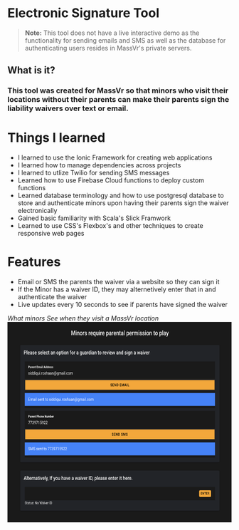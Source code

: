 # Electronic Signature Tool

> **Note:** This tool does not have a live interactive demo as the functionality for sending emails and SMS as well as the database for authenticating users resides in MassVr's private servers. 
## What is it?
### This tool was created for MassVr so that minors who visit their locations without their parents can make their parents sign the liability waivers over text or email. 

# Things I learned
- I learned to use the Ionic Framework for creating web applications
- I learned how to manage dependencies across projects 
- I learned to utlize Twilio for sending SMS messages
- Learned how to use Firebase Cloud functions to deploy custom functions
- Learned database terminology and how to use postgresql database to store and authenticate minors upon having their parents sign the waiver electronically
- Gained basic familiarity with Scala's Slick Framwork 
- Learned to use CSS's Flexbox's and other techniques to create responsive web pages

# Features
- Email or SMS the parents the waiver via a website so they can sign it
- If the Minor has a waiver ID, they may alternetively enter that in and authenticate the waiver
- Live updates every 10 seconds to see if parents have signed the waiver


*What minors See when they visit a MassVr location*
<img src = "Images/ElectronicSignature.png" height = 450px/>

